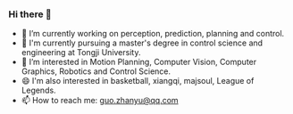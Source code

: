 ### Hi there 👋

- 🔭 I’m currently working on perception, prediction, planning and control.
- 📝 I'm currently pursuing a master's degree in control science and engineering at Tongji University.
- 🌱 I’m interested in Motion Planning, Computer Vision, Computer Graphics, Robotics and Control Science.
- 😄 I'm also interested in basketball, xiangqi, majsoul, League of Legends.
- 📫 How to reach me: guo.zhanyu@qq.com

<!--
**ZhanyuGuo/ZhanyuGuo** is a ✨ _special_ ✨ repository because its `README.md` (this file) appears on your GitHub profile.

Here are some ideas to get you started:

- 🔭 I’m currently working on ...
- 🌱 I’m currently learning ...
- 👯 I’m looking to collaborate on ...
- 🤔 I’m looking for help with ...
- 💬 Ask me about ...
- 📫 How to reach me: ...
- 😄 Pronouns: ...
- ⚡ Fun fact: ...
-->
